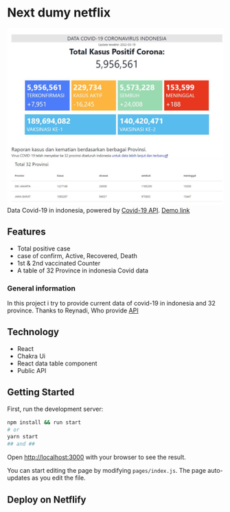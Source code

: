 # Next dumy netflix
![alt text](/public/Capture.JPG)
Data Covid-19 in indonesia, powered by [Covid-19 API](https://apicovid19indonesia-v2.vercel.app/api).
[Demo link](https://covid-19-data-indonesia.netlify.app/)

## Features
 - Total positive case
 - case of confirm, Active, Recovered, Death
 - 1st & 2nd vaccinated Counter
 - A table of 32 Province in indonesia Covid data

### General information

In this project i try to provide current data of covid-19 in indonesia and 32 province.
Thanks to Reynadi, Who provide [API](https://github.com/farizdotid/DAFTAR-API-LOKAL-INDONESIA)

## Technology
- React 
- Chakra Ui
- React data table component
- Public API

## Getting Started

First, run the development server:

```bash
npm install && run start 
# or
yarn start
## and ##
```

Open [http://localhost:3000](http://localhost:3000) with your browser to see the result.

You can start editing the page by modifying `pages/index.js`. The page auto-updates as you edit the file.

## Deploy on Netflify
